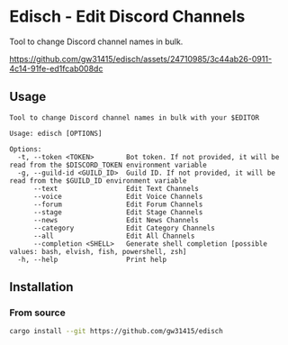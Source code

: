 # Edisch - Edit Discord Channels

Tool to change Discord channel names in bulk.

https://github.com/gw31415/edisch/assets/24710985/3c44ab26-0911-4c14-91fe-ed1fcab008dc

## Usage

```
Tool to change Discord channel names in bulk with your $EDITOR

Usage: edisch [OPTIONS]

Options:
  -t, --token <TOKEN>        Bot token. If not provided, it will be read from the $DISCORD_TOKEN environment variable
  -g, --guild-id <GUILD_ID>  Guild ID. If not provided, it will be read from the $GUILD_ID environment variable
      --text                 Edit Text Channels
      --voice                Edit Voice Channels
      --forum                Edit Forum Channels
      --stage                Edit Stage Channels
      --news                 Edit News Channels
      --category             Edit Category Channels
      --all                  Edit All Channels
      --completion <SHELL>   Generate shell completion [possible values: bash, elvish, fish, powershell, zsh]
  -h, --help                 Print help
```

## Installation

### From source

```bash
cargo install --git https://github.com/gw31415/edisch
```

